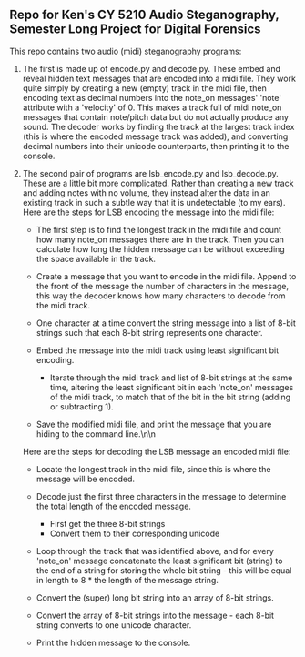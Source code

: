 ## Repo for Ken's CY 5210 Audio Steganography, Semester Long Project for Digital Forensics

This repo contains two audio (midi) steganography programs:

1. The first is made up of encode.py and decode.py. These embed and reveal hidden text messages that are encoded into a midi file. They work quite simply by creating a new (empty) track in the midi file, then encoding text as decimal numbers into the note_on messages' 'note' attribute with a 'velocity' of 0. This makes a track full of midi note_on messages that contain note/pitch data but do not actually produce any sound. The decoder works by finding the track at the largest track index (this is where the encoded message track was added), and converting decimal numbers into their unicode counterparts, then printing it to the console.

2. The second pair of programs are lsb_encode.py and lsb_decode.py. These are a little bit more complicated. Rather than creating a new track and adding notes with no volume, they instead alter the data in an existing track in such a subtle way that it is undetectable (to my ears). Here are the steps for LSB encoding the message into the midi file:

    * The first step is to find the longest track in the midi file and count how many note_on messages there are in the track. Then you can calculate how long the hidden message can be without exceeding the space available in the track.

    * Create a message that you want to encode in the midi file. Append to the front of the message the number of characters in the message, this way the decoder knows how many characters to decode from the midi track.

    * One character at a time convert the string message into a list of 8-bit strings such that each 8-bit string represents one character.

    * Embed the message into the midi track using least significant bit encoding.
        * Iterate through the midi track and list of 8-bit strings at the same time, altering the least significant bit in each 'note_on' messages of the midi track, to match that of the bit in the bit string (adding or subtracting 1).
    
    * Save the modified midi file, and print the message that you are hiding to the command line.\n\n

    Here are the steps for decoding the LSB message an encoded midi file:

    * Locate the longest track in the midi file, since this is where the message will be encoded. 

    * Decode just the first three characters in the message to determine the total length of the encoded message.
        * First get the three 8-bit strings
        * Convert them to their corresponding unicode

    * Loop through the track that was identified above, and for every 'note_on' message concatenate the least significant bit (string) to the end of a string for storing the whole bit string - this will be equal in length to 8 * the length of the message string. 

    * Convert the (super) long bit string into an array of 8-bit strings. 

    * Convert the array of 8-bit strings into the message - each 8-bit string converts to one unicode character.

    * Print the hidden message to the console.


